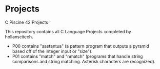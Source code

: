 # Projects
C Piscine 42 Projects

This repository contains all C Language Projects completed by hollanscitech.
* P00 contains "sastantua" (a pattern program that outputs a pyramid based off of the integer input or "size").
* P01 contains "match" and "nmatch" (programs that handle string comparisons and string matching. Asterisk characters are recognized).  
